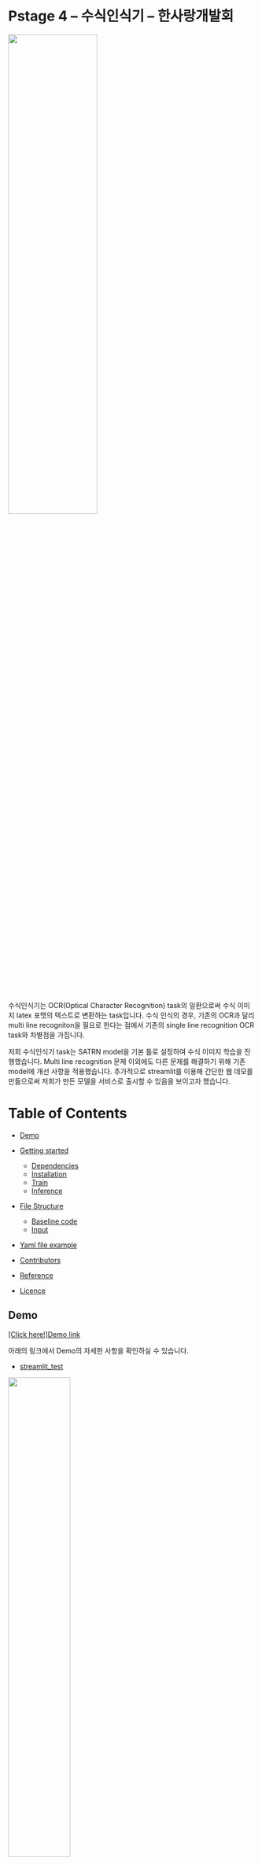 # Pstage 4 – 수식인식기 – 한사랑개발회
<!--![ocr 이미지](https://user-images.githubusercontent.com/43458619/122371055-88aec380-cf9a-11eb-8de3-e141b748e7d2.png)-->

<img src="https://user-images.githubusercontent.com/43458619/122371055-88aec380-cf9a-11eb-8de3-e141b748e7d2.png" width="60%" height="50%">


수식인식기는 OCR(Optical Character Recognition) task의 일환으로써 수식 이미지 latex 포맷의 텍스트로 변환하는 task입니다. 수식 인식의 경우, 기존의 OCR과 달리 multi line recogniton을 필요로 한다는 점에서 기존의 single line recognition OCR task와 차별점을 가집니다.

저희 수식인식기 task는 SATRN model을 기본 틀로 설정하여 수식 이미지 학습을 진행했습니다. Multi line recognition 문제 이외에도 다른 문제를 해결하기 위해 기존 model에 개선 사항을 적용했습니다. 추가적으로 streamlit를 이용해 간단한 웹 데모를 만듦으로써 저희가 만든 모델을 서비스로 출시할 수 있음을 보이고자 했습니다.

<!--[Wiki](https://github.com/bcaitech1/p4-ocr-hansarang/wiki)에 문제 인식, EDA, 모델 설계, 실험 관리 및 검증 전략 등 저희가 고안한 기술의 흐름과 고민의 흔적을 기록했습니다. -->

 

# Table of Contents

* [Demo](#Demo)
* [Getting started](#Getting-started)
  * [Dependencies](#Dependencies)
  * [Installation](#Installatio)
  * [Train](#Train)
  * [Inference](#Inference)

* [File Structure](#File-Structure)
  * [Baseline code](#Baseline-code)
  * [Input](#Input)
* [Yaml file example](#Yaml-file-example)
* [Contributors](Contributors)
* [Reference](Reference)
* [Licence](Licence)

## Demo

[[Click here!]Demo link](http://35.74.99.158:8501/)

아래의 링크에서 Demo의 자세한 사항을 확인하실 수 있습니다.

* [streamlit_test](https://github.com/bcaitech1/p4-ocr-hansarang/tree/main/streamlit_test)

<img src = "https://user-images.githubusercontent.com/43458619/122248828-54d48f00-cf03-11eb-81cd-d3ba2aa3dd2a.png" width="50%" height="50%">



## Getting started

### Dependencies
- scikit_image==0.14.1
- opencv_python==3.4.4.19
- tqdm==4.28.1
- torch==1.4.0
- scipy==1.2.0
- numpy==1.15.4
- torchvision==0.2.1
- Pillow==8.1.1
- tensorboardX==1.5
- editdistance==0.5.3
- opencv-python==3.4.4.19
- adamp==0.3.0 
- madgrad==1.1 
- timm==0.4.9
- wandb==0.10.31

### Installation

```
$ git clone https://github.com/bcaitech1/p4-ocr-hansarang.git
$ cd code 
```

### Train

```
$ python train.py --config_file ./configs/SATRN.yaml
```

### Inference

```
$ python train.py --config_file ./log/satrn/checkpoints/0050.pth
```



## File Structure

### Baseline code

```
code
├── README.md
├── __pycache__
│   ├── checkpoint.cpython-37.pyc
│   ├── dataset.cpython-37.pyc
│   ├── flags.cpython-37.pyc
│   ├── metrics.cpython-37.pyc
│   ├── scheduler.cpython-37.pyc
│   ├── train.cpython-37.pyc
│   └── utils.cpython-37.pyc
├── checkpoint.py
├── configs - arguments config files
│   ├── Attention.yaml
│   └── SATRN.yaml
├── data_tools
│   ├── extract_tokens.py
│   ├── parse_upstage.py
│   └── train_test_split.py
├── dataset.py - make dataset objects
├── download.sh
├── flags.py - make flag object from config
├── inference.py - do inference
├── log
├── metrics.py
├── networks - structure of models
│   ├── Attention.py
│   ├── Mish.py
│   ├── SATRN.py
│   ├── SATRN_Effnet.py
│   ├── SATRN_Mish.py
│   ├── Swish.py
│   ├── __pycache__
│   │   ├── Attention.cpython-37.pyc
│   │   ├── SATRN.cpython-37.pyc
│   │   └── SATRN_Effnet.cpython-37.pyc
│   └── spatial_transformation.py
├── requirements.txt
├── scheduler.py - set of scheduler function
├── submission.txt
├── submit
│   └── output.csv
├── train.py - do train
├── utils.py - setting for model, optimizer by config file
```



### Input

```
input
└── data
    ├── eval_dataset - dataset for evaluation
    │   ├── images
    │   └── input.txt
    └── train_dataset - dataset for train
        ├── gt.txt - ground truth file
        ├── images - image files
        ├── level.txt - level for each images
        ├── source.txt - handwrite image(value : 1) or printed image(value : 0)
        └── tokens.txt - all tokens using for description of operations
```



## Yaml file example

모델 학습에 사용할 때 사용하는 config 파일(ex. SATRN.yaml) 예시입니다.

예시 config 파일들은 [code/configs]()(경로 수정 해야 함)에 존재하니, 참고하여 config 파일을 작성해 자유롭게 학습을 진행하실 수 있습니다.

```yaml
network: SATRN
input_size:
  height: 100
  width: 400
SATRN:
  encoder:
    hidden_dim: 300
    filter_dim: 600
    layer_num: 6
    head_num: 8
  decoder:
    src_dim: 300
    hidden_dim: 128
    filter_dim: 512
    layer_num: 3
    head_num: 8
Attention:
  src_dim: 512
  hidden_dim: 128
  embedding_dim: 128
  layer_num: 1
  cell_type: "LSTM"
checkpoint: ""
prefix: "./log/satrn"

data:
  train:
    - "../../train_dataset/gt.txt"
  test:
    - ""
  token_paths:
    - "- "../../train_dataset/tokens.txt""  # 241 tokens
  dataset_proportions:  # proportion of data to take from train (not test)
    - 1.0
  random_split: True # if True, random split from train files
  test_proportions: 0.2 # only if random_split is True
  crop: True
  rgb: 1    # 3 for color, 1 for greyscale
  
batch_size: 25
num_workers: 8
num_epochs: 50
print_epochs: 1
dropout_rate: 0.1
teacher_forcing_ratio: 0.8
max_grad_norm: 2.0
seed: 1234
optimizer:
  optimizer: 'NAdam' # Adam, Adadelta, ...extra
  lr: 5e-4 # learning rate
  weight_decay: 1e-4
  is_cycle: True
```



## Contributors

[박재우(JJayy)](https://github.com/JJayy) | [송광원(remaindere)]() | [신찬엽(chanyub)](https://github.com/chanyub) | [조원(jo-member)](https://github.com/jo-member) | [탁금지(Atica57)](https://github.com/Atica57) | [허재섭(shjas94)](https://github.com/shjas94)



## Reference

* [On Recognizing Texts of Arbitrary Shapes with 2D Self-Attention](https://arxiv.org/abs/1910.04396)



## License

 본 프로젝트는 아래의 license를 따릅니다.

```
Copyright (c) 2020-present NAVER Corp.

Permission is hereby granted, free of charge, to any person obtaining a copy of this software and associated documentation files (the "Software"), to deal in the Software without restriction, including without limitation the rights to use, copy, modify, merge, publish, distribute, sublicense, and/or sell copies of the Software, and to permit persons to whom the Software is furnished to do so, subject to the following conditions:

The above copyright notice and this permission notice shall be included in all copies or substantial portions of the Software.

THE SOFTWARE IS PROVIDED "AS IS", WITHOUT WARRANTY OF ANY KIND, EXPRESS OR IMPLIED, INCLUDING BUT NOT LIMITED TO THE WARRANTIES OF ERCHANTABILITY, FITNESS FOR A PARTICULAR PURPOSE AND NONINFRINGEMENT.  IN NO EVENT SHALL THE AUTHORS OR COPYRIGHT HOLDERS BE LIABLE FOR ANY CLAIM, DAMAGES OR OTHER LIABILITY, WHETHER IN AN ACTION OF CONTRACT, TORT OR OTHERWISE, ARISING FROM, OUT OF OR IN CONNECTION WITH THE SOFTWARE OR THE USE OR OTHER DEALINGS IN THE SOFTWARE.
```

